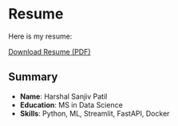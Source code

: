 # Resume

Here is my resume:


[Download Resume (PDF)](Harshal%20Patil_BUF.pdf)


## Summary
- **Name**: Harshal Sanjiv Patil
- **Education**: MS in Data Science
- **Skills**: Python, ML, Streamlit, FastAPI, Docker 